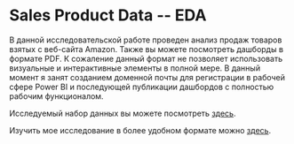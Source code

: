 # Sales Product Data -- EDA

В данной исследовательской работе проведен анализ продаж товаров взятых с веб-сайта Amazon. Также вы можете посмотреть дашборды в формате PDF. К сожаление данный формат не позволяет использовать визуальные и интерактивные элементы в полной мере. В данный момент я занят созданием доменной почты для регистрации в рабочей сфере Power BI и последующей публикации дашбордов с полностью рабочим функционалом.

Исследуемый набор данных вы можете посмотреть [здесь](https://www.kaggle.com/datasets/knightbearr/sales-product-data).

Изучить мое исследование в более удобном формате можно [здесь](https://www.kaggle.com/code/timokhinilya/sales-product-data-eda).
